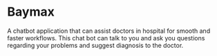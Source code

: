 # Baymax
A chatbot application that can assist doctors in hospital for smooth and faster workflows. This chat bot can talk to you and ask you questions regarding your problems and suggest diagnosis to the doctor.
